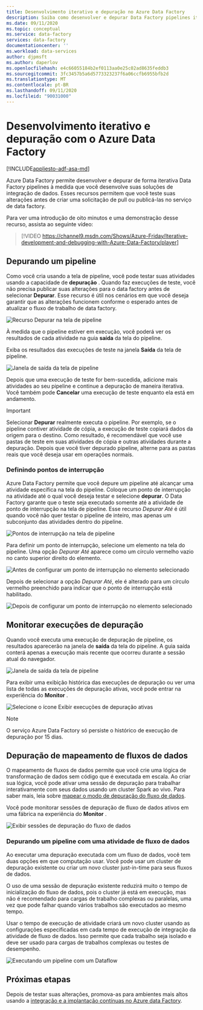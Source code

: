 ```yaml
---
title: Desenvolvimento iterativo e depuração no Azure Data Factory
description: Saiba como desenvolver e depurar Data Factory pipelines iterativamente na UX do ADF
ms.date: 09/11/2020
ms.topic: conceptual
ms.service: data-factory
services: data-factory
documentationcenter: ''
ms.workload: data-services
author: djpmsft
ms.author: daperlov
ms.openlocfilehash: e4c66055184b2ef0113aa0e25c02ad8635feddb3
ms.sourcegitcommit: 3fc3457b5a6d5773323237f6a06ccfb6955bfb2d
ms.translationtype: MT
ms.contentlocale: pt-BR
ms.lasthandoff: 09/11/2020
ms.locfileid: "90031000"
---
```

# <a name="iterative-development-and-debugging-with-azure-data-factory"></a>Desenvolvimento iterativo e depuração com o Azure Data Factory
[!INCLUDE[appliesto-adf-asa-md](includes/appliesto-adf-asa-md.md)]

Azure Data Factory permite desenvolver e depurar de forma iterativa Data Factory pipelines à medida que você desenvolve suas soluções de integração de dados. Esses recursos permitem que você teste suas alterações antes de criar uma solicitação de pull ou publicá-las no serviço de data factory. 

Para ver uma introdução de oito minutos e uma demonstração desse recurso, assista ao seguinte vídeo:

> [!VIDEO https://channel9.msdn.com/Shows/Azure-Friday/Iterative-development-and-debugging-with-Azure-Data-Factory/player]

## <a name="debugging-a-pipeline"></a>Depurando um pipeline

Como você cria usando a tela de pipeline, você pode testar suas atividades usando a capacidade de **depuração** . Quando faz execuções de teste, você não precisa publicar suas alterações para o data factory antes de selecionar **Depurar**. Esse recurso é útil nos cenários em que você deseja garantir que as alterações funcionem conforme o esperado antes de atualizar o fluxo de trabalho de data factory.

![Recurso Depurar na tela de pipeline](media/iterative-development-debugging/iterative-development-1.png)

À medida que o pipeline estiver em execução, você poderá ver os resultados de cada atividade na guia **saída** da tela do pipeline.

Exiba os resultados das execuções de teste na janela **Saída** da tela de pipeline.

![Janela de saída da tela de pipeline](media/iterative-development-debugging/iterative-development-2.png)

Depois que uma execução de teste for bem-sucedida, adicione mais atividades ao seu pipeline e continue a depuração de maneira iterativa. Você também pode **Cancelar** uma execução de teste enquanto ela está em andamento.

> [!IMPORTANT]
> Selecionar **Depurar** realmente executa o pipeline. Por exemplo, se o pipeline contiver atividade de cópia, a execução de teste copiará dados da origem para o destino. Como resultado, é recomendável que você use pastas de teste em suas atividades de cópia e outras atividades durante a depuração. Depois que você tiver depurado pipeline, alterne para as pastas reais que você deseja usar em operações normais.

### <a name="setting-breakpoints"></a>Definindo pontos de interrupção

Azure Data Factory permite que você depure um pipeline até alcançar uma atividade específica na tela do pipeline. Coloque um ponto de interrupção na atividade até o qual você deseja testar e selecione **depurar**. O Data Factory garante que o teste seja executado somente até a atividade de ponto de interrupção na tela de pipeline. Esse recurso *Depurar Até* é útil quando você não quer testar o pipeline de inteiro, mas apenas um subconjunto das atividades dentro do pipeline.

![Pontos de interrupção na tela de pipeline](media/iterative-development-debugging/iterative-development-3.png)

Para definir um ponto de interrupção, selecione um elemento na tela do pipeline. Uma opção *Depurar Até* aparece como um círculo vermelho vazio no canto superior direito do elemento.

![Antes de configurar um ponto de interrupção no elemento selecionado](media/iterative-development-debugging/iterative-development-4.png)

Depois de selecionar a opção *Depurar Até*, ele é alterado para um círculo vermelho preenchido para indicar que o ponto de interrupção está habilitado.

![Depois de configurar um ponto de interrupção no elemento selecionado](media/iterative-development-debugging/iterative-development-5.png)

## <a name="monitoring-debug-runs"></a>Monitorar execuções de depuração

Quando você executa uma execução de depuração de pipeline, os resultados aparecerão na janela de **saída** da tela do pipeline. A guia saída conterá apenas a execução mais recente que ocorreu durante a sessão atual do navegador. 

![Janela de saída da tela de pipeline](media/iterative-development-debugging/iterative-development-2.png)

Para exibir uma exibição histórica das execuções de depuração ou ver uma lista de todas as execuções de depuração ativas, você pode entrar na experiência do **Monitor** . 

![Selecione o ícone Exibir execuções de depuração ativas](media/iterative-development-debugging/view-debug-runs.png)

> [!NOTE]
> O serviço Azure Data Factory só persiste o histórico de execução de depuração por 15 dias. 

## <a name="debugging-mapping-data-flows"></a>Depuração de mapeamento de fluxos de dados

O mapeamento de fluxos de dados permite que você crie uma lógica de transformação de dados sem código que é executada em escala. Ao criar sua lógica, você pode ativar uma sessão de depuração para trabalhar interativamente com seus dados usando um cluster Spark ao vivo. Para saber mais, leia sobre [mapear o modo de depuração do fluxo de dados](concepts-data-flow-debug-mode.md).

Você pode monitorar sessões de depuração de fluxo de dados ativos em uma fábrica na experiência do **Monitor** .

![Exibir sessões de depuração do fluxo de dados](media/iterative-development-debugging/view-dataflow-debug-sessions.png)
 
### <a name="debugging-a-pipeline-with-a-data-flow-activity"></a>Depurando um pipeline com uma atividade de fluxo de dados

Ao executar uma depuração executada com um fluxo de dados, você tem duas opções em que computação usar. Você pode usar um cluster de depuração existente ou criar um novo cluster just-in-time para seus fluxos de dados.

O uso de uma sessão de depuração existente reduzirá muito o tempo de inicialização do fluxo de dados, pois o cluster já está em execução, mas não é recomendado para cargas de trabalho complexas ou paralelas, uma vez que pode falhar quando vários trabalhos são executados ao mesmo tempo. 

Usar o tempo de execução de atividade criará um novo cluster usando as configurações especificadas em cada tempo de execução de integração da atividade de fluxo de dados. Isso permite que cada trabalho seja isolado e deve ser usado para cargas de trabalhos complexas ou testes de desempenho.

![Executando um pipeline com um Dataflow](media/iterative-development-debugging/iterative-development-dataflow.png)

## <a name="next-steps"></a>Próximas etapas

Depois de testar suas alterações, promova-as para ambientes mais altos usando a [integração e a implantação contínuas no Azure data Factory](continuous-integration-deployment.md).
